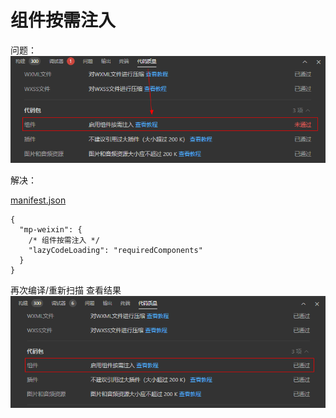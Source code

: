 # 组件按需注入

问题：
![](./images/15-组件按需加载-1693993407667.png)

解决：

[manifest.json](../../src/manifest.json)

```
{
  "mp-weixin": {
    /* 组件按需注入 */
    "lazyCodeLoading": "requiredComponents"
  }
}
```

再次编译/重新扫描 查看结果
![](./images/15-组件按需注入-1693993568867.png)

